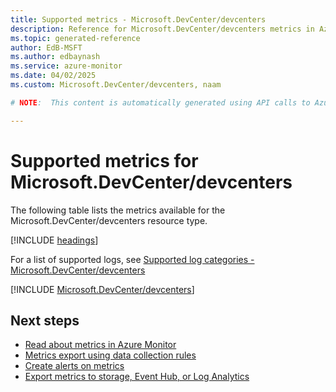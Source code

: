 ```yaml
---
title: Supported metrics - Microsoft.DevCenter/devcenters
description: Reference for Microsoft.DevCenter/devcenters metrics in Azure Monitor.
ms.topic: generated-reference
author: EdB-MSFT
ms.author: edbaynash
ms.service: azure-monitor
ms.date: 04/02/2025
ms.custom: Microsoft.DevCenter/devcenters, naam

# NOTE:  This content is automatically generated using API calls to Azure. Any edits made on these files will be overwritten in the next run of the script. 

---
```


  
# Supported metrics for Microsoft.DevCenter/devcenters
  
The following table lists the metrics available for the Microsoft.DevCenter/devcenters resource type.  
  
  
[!INCLUDE [headings](~/reusable-content/ce-skilling/azure/includes/azure-monitor/reference/metrics/metrics-headings.md)]  
  
  
  
For a list of supported logs, see [Supported log categories - Microsoft.DevCenter/devcenters](../supported-logs/microsoft-devcenter-devcenters-logs.md)  
  
 

[!INCLUDE [Microsoft.DevCenter/devcenters](~/reusable-content/ce-skilling/azure/includes/azure-monitor/reference/metrics/microsoft-devcenter-devcenters-metrics-include.md)]  



## Next steps

- [Read about metrics in Azure Monitor](/azure/azure-monitor/data-platform)
- [Metrics export using data collection rules](/azure/azure-monitor/essentials/data-collection-metrics)
- [Create alerts on metrics](/azure/azure-monitor/alerts/alerts-overview)
- [Export metrics to storage, Event Hub, or Log Analytics](/azure/azure-monitor/essentials/platform-logs-overview)
